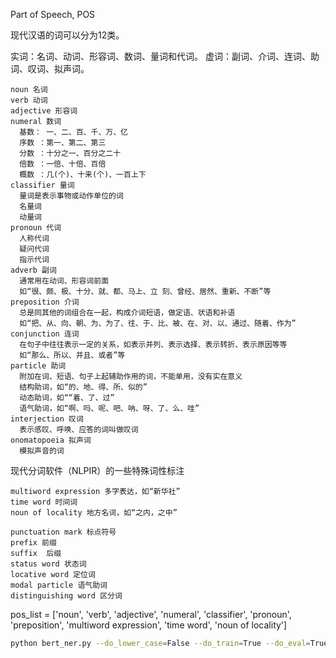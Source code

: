 
Part of Speech, POS

现代汉语的词可以分为12类。

实词：名词、动词、形容词、数词、量词和代词。
虚词：副词、介词、连词、助词、叹词、拟声词。


```text
noun 名词
verb 动词
adjective 形容词
numeral 数词
  基数： 一、二、百、千、万、亿
  序数 ：第一、第二、第三
  分数 ：十分之一、百分之二十
  倍数 ：一倍、十倍、百倍
  概数 ：几(个)、十来(个)、一百上下
classifier 量词
  量词是表示事物或动作单位的词
  名量词
  动量词
pronoun 代词
  人称代词
  疑问代词
  指示代词
adverb 副词
  通常用在动词、形容词前面
  如“很、颇、极、十分、就、都、马上、立 刻、曾经、居然、重新、不断”等
preposition 介词
  总是同其他的词组合在一起，构成介词短语，做定语、状语和补语
  如“把、从、向、朝、为、为了、往、于、比、被、在、对、以、通过、随着、作为”
conjunction 连词
  在句子中往往表示一定的关系，如表示并列、表示选择、表示转折、表示原因等等
  如“那么、所以、并且、或者”等
particle 助词
  附加在词、短语、句子上起辅助作用的词，不能单用，没有实在意义
  结构助词，如“的、地、得、所、似的”
  动态助词，如““着、了、过”
  语气助词，如“啊、吗、呢、吧、呐、呀、了、么、哇”
interjection 叹词
  表示感叹、呼唤、应答的词叫做叹词
onomatopoeia 拟声词
  模拟声音的词
```

现代分词软件（NLPIR）的一些特殊词性标注

```text
multiword expression 多字表达，如“新华社”
time word 时间词
noun of locality 地方名词，如“之内，之中”

punctuation mark 标点符号
prefix 前缀
suffix	后缀
status word 状态词
locative word 定位词
modal particle 语气助词
distinguishing word 区分词
```

pos_list = ['noun', 'verb', 'adjective', 'numeral', 'classifier', 'pronoun', 'preposition', 'multiword expression', 'time word', 'noun of locality']



```bash
python bert_ner.py --do_lower_case=False --do_train=True --do_eval=True --do_test=False --dataset=MSRA-pos --vocab_file=./chinese_L-12_H-768_A-12/vocab_update.txt --bert_config_file=./chinese_L-12_H-768_A-12/bert_config.json --init_checkpoint=chinese_L-12_H-768_A-12/bert_model.ckpt --max_seq_length=128 --train_batch_size=32 --learning_rate=2e-5 --num_train_epochs=10.0 --dropout_rate=0.5 --output_dir=./output/MSRA-pos/bert_bilstm_crf/ --bilstm=True --crf=True --use_pos=True
```